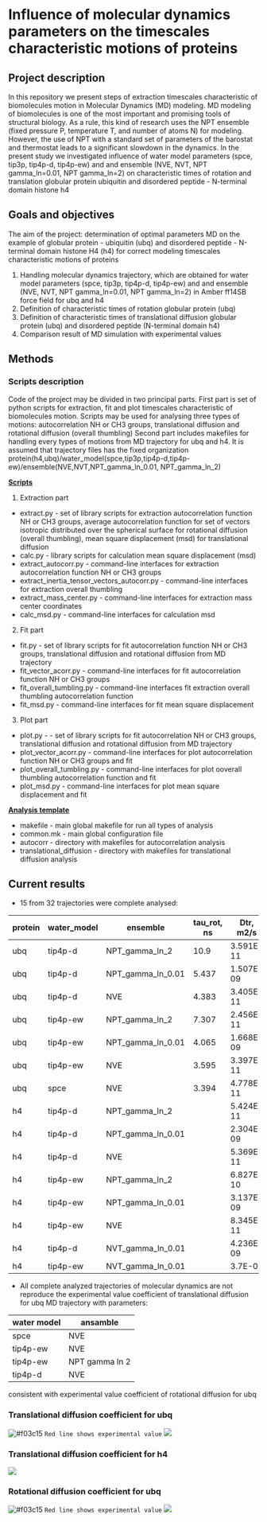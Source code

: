 # Influence of molecular dynamics parameters on the timescales characteristic motions of proteins

## Project description

In this repository we present steps of extraction timescales characteristic of biomolecules motion in Molecular Dynamics (MD) modeling.
MD modeling of biomolecules is one of the most important and promising tools of structural biology. 
As a rule, this kind of research uses the NPT ensemble (fixed pressure P, temperature T, and number of atoms N) for modeling. 
However, the use of NPT with a standard set of parameters of the barostat and thermostat leads to a significant slowdown in the dynamics.
In the present study we investigated influence of water model parameters (spce, tip3p, tip4p-d, tip4p-ew) and
and ensemble (NVE, NVT, NPT gamma_ln=0.01,  NPT gamma_ln=2) on characteristic times of rotation and translation globular protein ubiquitin and disordered peptide - N-terminal domain histone h4

## Goals and objectives

The aim of the project: determination of optimal parameters MD on the example of globular protein - ubiquitin (ubq) and
disordered peptide - N-terminal domain histone H4 (h4) for correct modeling timescales characteristic motions of proteins

1) Handling molecular dynamics trajectory, which are obtained for water model parameters (spce, tip3p, tip4p-d, tip4p-ew) and
and ensemble (NVE, NVT, NPT gamma_ln=0.01,  NPT gamma_ln=2) in Amber ff14SB force field for ubq and h4
2) Definition of characteristic times of rotation globular protein (ubq)
3) Definition of characteristic times of translational diffusion globular protein (ubq) and disordered peptide (N-terminal domain h4)
4) Comparison result of MD simulation with experimental values

## Methods


### Scripts description
Code of the project may be divided in two principal parts. 
First part is set of python scripts for extraction, fit and plot timescales characteristic of biomolecules motion. 
Scripts may be used for analysing three types of motions: autocorrelation NH or CH3 groups, translational diffusion and rotational diffusion (overall thumbling)
Second part includes makefiles for handling every types of motions from MD trajectory for ubq and h4. It is assumed that trajectory files has the fixed organization
protein(h4,ubq)/water_model(spce,tip3p,tip4p-d,tip4p-ew)/ensemble(NVE,NVT,NPT_gamma_ln_0.01, NPT_gamma_ln_2)

[**Scripts**](https://github.com/OOLebedenko/md-timescales/tree/master/md_timescales)
 
1) Extraction part

  - extract.py - set of library scripts for extraction autocorrelation function NH or CH3 groups, 
             average autocorrelation function for set of vectors isotropic distributed over the spherical surface for rotational diffusion (overall thumbling),
             mean square displacement (msd) for translational diffusion
  - calc.py - library scripts for calculation mean square displacement (msd)
  - extract_autocorr.py - command-line interfaces for extraction autocorrelation function NH or CH3 groups
  - extract_inertia_tensor_vectors_autocorr.py - command-line interfaces for extraction overall thumbling 
  - extract_mass_center.py - command-line interfaces for extraction mass center coordinates
  - calc_msd.py - command-line interfaces for calculation msd

2) Fit part

  - fit.py - set of library scripts for fit autocorrelation function NH or CH3 groups, translational diffusion and rotational diffusion from MD trajectory
  - fit_vector_acorr.py - command-line interfaces for fit autocorrelation function NH or CH3 groups
  - fit_overall_tumbling.py - command-line interfaces fit extraction overall thumbling autocorrelation function
  - fit_msd.py - command-line interfaces for fit mean square displacement


3) Plot part

  - plot.py - - set of library scripts for fit autocorrelation NH or CH3 groups, translational diffusion and rotational diffusion from MD trajectory
  - plot_vector_acorr.py - command-line interfaces for plot autocorrelation function NH or CH3 groups and fit
  - plot_overall_tumbling.py - command-line interfaces for plot ooverall thumbling autocorrelation function and fit
  - plot_msd.py - command-line interfaces for plot mean square displacement and fit
  

[**Analysis template**](https://github.com/OOLebedenko/md-timescales/tree/master/analysis_template)

  - makefile - main global makefile for run all types of analysis
  - common.mk - main global configuration file 
  - autocorr - directory with makefiles for autocorrelation analysis
  - translational_diffusion - directory with makefiles for translational diffusion analysis
  
## Current results 

  - 15 from 32 trajectories were complete analysed:
  
  | protein | water_model | ensemble          | tau_rot, ns | Dtr, m2/s | 
|---------|-------------|-------------------|---------------|-------------| 
| ubq     | tip4p-d     | NPT_gamma_ln_2    | 10.9          | 3.591E-11   | 
| ubq     | tip4p-d     | NPT_gamma_ln_0.01 | 5.437         | 1.507E-09   | 
| ubq     | tip4p-d     | NVE               | 4.383         | 3.405E-11   | 
| ubq     | tip4p-ew    | NPT_gamma_ln_2    | 7.307         | 2.456E-11   | 
| ubq     | tip4p-ew    | NPT_gamma_ln_0.01 | 4.065         | 1.668E-09   | 
| ubq     | tip4p-ew    | NVE               | 3.595         | 3.397E-11   | 
| ubq     | spce        | NVE               | 3.394         | 4.778E-11   | 
| h4      | tip4p-d     | NPT_gamma_ln_2    |               | 5.424E-11   | 
| h4      | tip4p-d     | NPT_gamma_ln_0.01 |               | 2.304E-09   | 
| h4      | tip4p-d     | NVE               |               | 5.369E-11   | 
| h4      | tip4p-ew    | NPT_gamma_ln_2    |               | 6.827E-10   | 
| h4      | tip4p-ew    | NPT_gamma_ln_0.01 |               | 3.137E-09   | 
| h4      | tip4p-ew    | NVE               |               | 8.345E-11   | 
| h4      | tip4p-d     | NVT_gamma_ln_0.01 |               | 4.236E-09   | 
| h4      | tip4p-ew    | NVT_gamma_ln_0.01 |               | 3.7E-09     |

  - All complete analyzed trajectories of molecular dynamics are not reproduce the experimental value coefficient of translational diffusion for ubq
    MD trajectory with parameters:

| water model | ansamble |
| ------ | ------ |
| spce | NVE |
| tip4p-ew | NVE |
| tip4p-ew | NPT gamma ln 2 |
| tip4p-d | NVE |

consistent with experimental value coefficient of rotational diffusion  for ubq

### Translational diffusion coefficient for ubq
![#f03c15](https://placehold.it/15/f03c15/000000?text=+) `Red line shows experimental value`
  ![](https://drive.google.com/uc?id=1m9XW8D_e406Ie20i87MWloMDXhuB0uyG)
### Translational diffusion coefficient for h4
  ![](https://drive.google.com/uc?id=1QLTAvWWf9etNZ532kfSH-ZhGawSLgCjb)
### Rotational diffusion coefficient for ubq
![#f03c15](https://placehold.it/15/f03c15/000000?text=+) `Red line shows experimental value`
  ![](https://drive.google.com/uc?id=1Zf_LbIMv9xi2mqDink7YKs7-gI3kAJqU)



